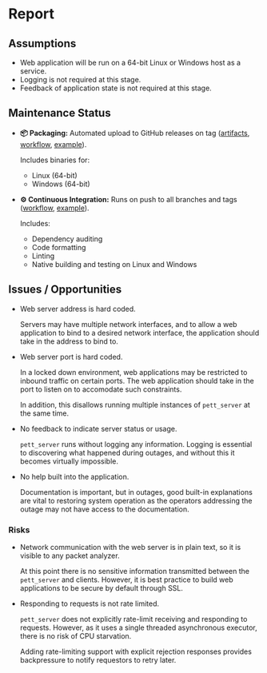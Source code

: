 # Report

## Assumptions

* Web application will be run on a 64-bit Linux or Windows host as a service.
* Logging is not required at this stage.
* Feedback of application state is not required at this stage.

## Maintenance Status

* **📦 Packaging:** Automated upload to GitHub releases on tag ([artifacts], [workflow][publish_workflow], [example][publish_example]).

    Includes binaries for:

    - Linux (64-bit)
    - Windows (64-bit)

* **⚙️ Continuous Integration:** Runs on push to all branches and tags ([workflow][ci_workflow], [example][ci_example]).

    Includes:

    - Dependency auditing
    - Code formatting
    - Linting
    - Native building and testing on Linux and Windows

## Issues / Opportunities

* Web server address is hard coded.

    Servers may have multiple network interfaces, and to allow a web application to bind to a desired network interface, the application should take in the address to bind to.

* Web server port is hard coded.

    In a locked down environment, web applications may be restricted to inbound traffic on certain ports. The web application should take in the port to listen on to accomodate such constraints.

    In addition, this disallows running multiple instances of `pett_server` at the same time.

* No feedback to indicate server status or usage.

    `pett_server` runs without logging any information. Logging is essential to discovering what happened during outages, and without this it becomes virtually impossible.

* No help built into the application.

    Documentation is important, but in outages, good built-in explanations are vital to restoring system operation as the operators addressing the outage may not have access to the documentation.

### Risks

* Network communication with the web server is in plain text, so it is visible to any packet analyzer.

    At this point there is no sensitive information transmitted between the `pett_server` and clients. However, it is best practice to build web applications to be secure by default through SSL.

* Responding to requests is not rate limited.

    `pett_server` does not explicitly rate-limit receiving and responding to requests. However, as it uses a single threaded asynchronous executor, there is no risk of CPU starvation.

    Adding rate-limiting support with explicit rejection responses provides backpressure to notify requestors to retry later.

[artifacts]: https://github.com/azriel91/myob_interview/releases
[ci_example]: https://github.com/azriel91/myob_interview/actions/runs/134912478
[ci_workflow]: https://github.com/azriel91/myob_interview/blob/master/.github/workflows/ci.yml
[publish_example]: https://github.com/azriel91/myob_interview/actions/runs/134913539
[publish_workflow]: https://github.com/azriel91/myob_interview/blob/master/.github/workflows/publish.yml
